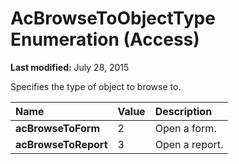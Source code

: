 
# AcBrowseToObjectType Enumeration (Access)

 **Last modified:** July 28, 2015

Specifies the type of object to browse to.


|**Name**|**Value**|**Description**|
|:-----|:-----|:-----|
| **acBrowseToForm**|2|Open a form.|
| **acBrowseToReport**|3|Open a report.|
